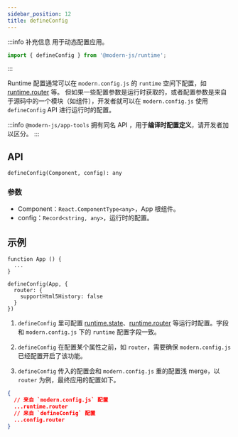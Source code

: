 ```yaml
---
sidebar_position: 12
title: defineConfig
---
```


:::info 补充信息
用于动态配置应用。
```ts
import { defineConfig } from '@modern-js/runtime';
```
:::

Runtime 配置通常可以在 `modern.config.js` 的 `runtime` 空间下配置，如 [runtime.router](/docs/apis/config/runtime/router) 等。
但如果一些配置参数是运行时获取的，或者配置参数是来自于源码中的一个模块（如组件），开发者就可以在 `modern.config.js` 使用 `defineConfig` API 进行运行时的配置。

:::info
`@modern-js/app-tools` 拥有同名 API ，用于**编译时配置定义**，请开发者加以区分。
:::

## API

`defineConfig(Component, config): any`

### 参数

- Component：`React.ComponentType<any>`，App 根组件。
- config：`Record<string, any>`，运行时的配置。

## 示例

```tsx
function App () {
  ...
}

defineConfig(App, {
  router: {
    supportHtml5History: false
  }
})
```


1. `defineConfig` 里可配置 [runtime.state](/docs/apis/config/runtime/state)、[runtime.router](/docs/apis/config/runtime/router) 等运行时配置。字段和 `modern.config.js` 下的 `runtime` 配置字段一致。

2. `defineConfig` 在配置某个属性之前，如 `router`，需要确保 `modern.config.js` 已经配置开启了该功能。

3. `defineConfig` 传入的配置会和 `modern.config.js` 重的配置浅 merge，以 `router` 为例，最终应用的配置如下。

```json
{
  // 来自 `modern.config.js` 配置
  ...runtime.router
  // 来自 `defineConfig` 配置
  ...config.router
}
```
